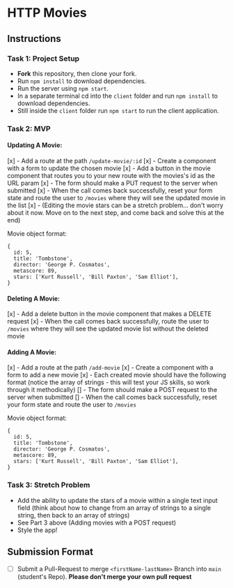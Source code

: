 # HTTP Movies

## Instructions

### Task 1: Project Setup 

- **Fork** this repository, then clone your fork.
- Run `npm install` to download dependencies.
- Run the server using `npm start`.
- In a separate terminal cd into the `client` folder and run `npm install` to download dependencies.
- Still inside the `client` folder run `npm start` to run the client application.

### Task 2: MVP

#### Updating A Movie:

[x] - Add a route at the path `/update-movie/:id`
[x] - Create a component with a form to update the chosen movie
[x] - Add a button in the movie component that routes you to your new route with the movies's id as the URL param
[x] - The form should make a PUT request to the server when submitted
[x] - When the call comes back successfully, reset your form state and route the user to `/movies` where they will see the updated movie in the list
[x] - (Editing the movie stars can be a stretch problem... don't worry about it now. Move on to the next step, and come back and solve this at the end)

Movie object format:

```
{
  id: 5,
  title: 'Tombstone',
  director: 'George P. Cosmatos',
  metascore: 89,
  stars: ['Kurt Russell', 'Bill Paxton', 'Sam Elliot'],
}
```

#### Deleting A Movie:

[x] - Add a delete button in the movie component that makes a DELETE request
[x] - When the call comes back successfully, route the user to `/movies` where they will see the updated movie list without the deleted movie

#### Adding A Movie:

[x] - Add a route at the path `/add-movie`
[x] - Create a component with a form to add a new movie
[x] - Each created movie should have the following format (notice the array of strings - this will test your JS skills, so work through it methodically)
[] - The form should make a POST request to the server when submitted
[] - When the call comes back successfully, reset your form state and route the user to `/movies`

Movie object format:

```
{
  id: 5,
  title: 'Tombstone',
  director: 'George P. Cosmatos',
  metascore: 89,
  stars: ['Kurt Russell', 'Bill Paxton', 'Sam Elliot'],
}
```

### Task 3: Stretch Problem

- Add the ability to update the stars of a movie within a single text input field (think about how to change from an array of strings to a single string, then back to an array of strings)
- See Part 3 above (Adding movies with a POST request)
- Style the app!

## Submission Format
* [ ] Submit a Pull-Request to merge `<firstName-lastName>` Branch into `main` (student's  Repo). **Please don't merge your own pull request**
